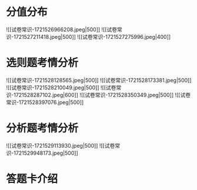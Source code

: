 # 分值分布
![[试卷常识-1721526966208.jpeg|500]]
![[试卷常识-1721527211418.jpeg|500]]
![[试卷常识-1721527275996.jpeg|400]]
# 选则题考情分析
![[试卷常识-1721528128565.jpeg|500]]
![[试卷常识-1721528173381.jpeg|500]]
![[试卷常识-1721528210049.jpeg|500]]
![[试卷常识-1721528287102.jpeg|600]]
![[试卷常识-1721528350349.jpeg|500]]
![[试卷常识-1721528397076.jpeg|500]]
# 分析题考情分析
![[试卷常识-1721529113930.jpeg|500]]
![[试卷常识-1721529948173.jpeg|500]]









# 答题卡介绍

